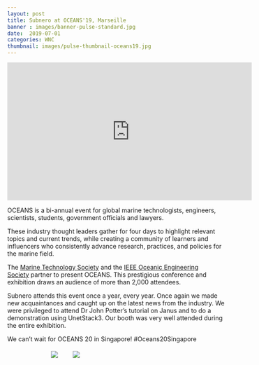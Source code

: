 ```yaml
---
layout: post
title: Subnero at OCEANS'19, Marseille
banner : images/banner-pulse-standard.jpg
date:  2019-07-01
categories: WNC
thumbnail: images/pulse-thumbnail-oceans19.jpg
---
```


<div class="video-wrapper">
<iframe width="560" height="315" src="https://www.youtube.com/embed/oDhKM-z8En8" frameborder="0" allow="accelerometer; autoplay; encrypted-media; gyroscope; picture-in-picture" allowfullscreen></iframe>
</div>

OCEANS is a bi-annual event for global marine technologists, engineers, scientists, students, government officials and lawyers.

These industry thought leaders gather for four days to highlight relevant topics and current trends, while creating a community of learners and influencers who consistently advance research, practices, and policies for the marine field.

The [Marine Technology Society](https://www.mtsociety.org/) and the [IEEE Oceanic Engineering Society](http://ieeeoes.org/) partner to present OCEANS. This prestigious conference and exhibition draws an audience of more than 2,000 attendees.

Subnero attends this event once a year, every year. Once again we made new acquaintances and caught up on the latest news from the industry. We were privileged to attend Dr John Potter’s tutorial on Janus and to do a demonstration using UnetStack3. Our booth was very well attended during the entire exhibition.

We can’t wait for OCEANS 20 in Singapore! #Oceans20Singapore

<div>
    <img src="{{site.baseurl}}/images/pulse-oceans19-2.jpg" style="margin:5px 25px 5px 100px">
    <img src="{{site.baseurl}}/images/pulse-oceans19-3.jpg" style="margin:5px">
</div>
<div class="spacing"></div>

